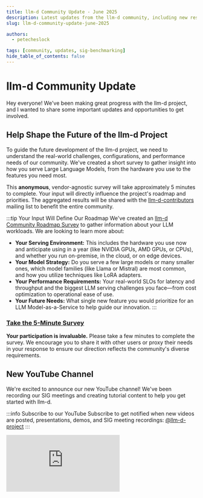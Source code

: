 ```yaml
---
title: llm-d Community Update - June 2025
description: Latest updates from the llm-d community, including new resources and opportunities to get involved
slug: llm-d-community-update-june-2025

authors:
  - petecheslock

tags: [community, updates, sig-benchmarking]
hide_table_of_contents: false
---
```


# **llm-d Community Update**

Hey everyone! We've been making great progress with the llm-d project, and I wanted to share some important updates and opportunities to get involved.

## Help Shape the Future of the llm-d Project

To guide the future development of the llm-d project, we need to understand the real-world challenges, configurations, and performance needs of our community. We've created a short survey to gather insight into how you serve Large Language Models, from the hardware you use to the features you need most.

This **anonymous**, vendor-agnostic survey will take approximately 5 minutes to complete. Your input will directly influence the project's roadmap and priorities. The aggregated results will be shared with the [llm-d-contributors](https://groups.google.com/g/llm-d-contributors) mailing list to benefit the entire community.

:::tip Your Input Will Define Our Roadmap
We've created an [llm-d Community Roadmap Survey](https://docs.google.com/forms/d/e/1FAIpQLScENfBNrN1q8XpugCmDUjy8sSn1cMzi_V0mCWTRwzixcPAQkw/viewform) to gather information about your LLM workloads. We are looking to learn more about:

* **Your Serving Environment:** This includes the hardware you use now and anticipate using in a year (like NVIDIA GPUs, AMD GPUs, or CPUs), and whether you run on-premise, in the cloud, or on edge devices.
* **Your Model Strategy:** Do you serve a few large models or many smaller ones, which model families (like Llama or Mistral) are most common, and how you utilize techniques like LoRA adapters.
* **Your Performance Requirements:** Your real-world SLOs for latency and throughput and the biggest LLM serving challenges you face—from cost optimization to operational ease of use.
* **Your Future Needs:** What single new feature you would prioritize for an LLM Model-as-a-Service to help guide our innovation.
:::

### [Take the 5-Minute Survey](https://docs.google.com/forms/d/e/1FAIpQLScENfBNrN1q8XpugCmDUjy8sSn1cMzi_V0mCWTRwzixcPAQkw/viewform)

**Your participation is invaluable.** Please take a few minutes to complete the survey. We encourage you to share it with other users or proxy their needs in your response to ensure our direction reflects the community's diverse requirements.

<!-- truncate -->

## New YouTube Channel

We're excited to announce our new YouTube channel! We've been recording our SIG meetings and creating tutorial content to help you get started with llm-d.

:::info Subscribe to our YouTube
Subscribe to get notified when new videos are posted, presentations, demos, and SIG meeting recordings: [@llm-d-project](https://youtube.com/@llm-d-project)
:::

<div style={{ position: 'relative', paddingBottom: '56.25%', height: 0, overflow: 'hidden', maxWidth: '100%' }}>
  <iframe 
    style={{ position: 'absolute', top: 0, left: 0, width: '100%', height: '100%' }}
    src="https://www.youtube.com/embed/playlist?list=PLU-3MgIuzv8oIRX7o2NLrxi5-Jzx9PoLr" 
    title="llm-d introduction" 
    frameBorder="0" 
    allow="accelerometer; autoplay; clipboard-write; encrypted-media; gyroscope; picture-in-picture" 
    allowFullScreen
  />
</div>

## Reminder: Join Our Google Group to Access Project Docs

:::warning Join our Google Group
We use Google Groups to share architecture diagrams, SIG meeting notes, and other important project content. To get full access to all project resources, please join: [llm-d-contributors Google Group](https://groups.google.com/g/llm-d-contributors)
:::

The Google Group is where all the magic happens! Here you'll find:
- Detailed architecture diagrams and design documents
- SIG meeting notes and recordings
- Early access to new features and proposals
- Direct communication with the core team and other contributors

## Get Involved

There are many ways to contribute to llm-d:
1. Join the [Google Group](https://groups.google.com/g/llm-d-contributors) for full access to project resources
2. Review the [project public calendar](https://red.ht/llm-d-public-calendar) and join an upcoming community meeting
3. Subscribe to our [YouTube channel](https://youtube.com/@llm-d-project) for tutorials and meeting recordings
4. Fill out the [Use Case Survey](https://forms.gle/YOUR_FORM_ID) to help shape our benchmarks
5. Join our [Slack workspace](https://inviter.co/llm-d-slack) for real-time discussions
6. Check out our [Contributor Guidelines](https://llm-d.ai/docs/community/contribute) to start contributing code

We're looking forward to hearing from you and working together to make llm-d even better! 